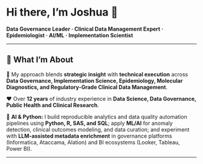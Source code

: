 # Hi there, I’m Joshua 👋

**Data Governance Leader · Clinical Data Management Expert · Epidemiologist · AI/ML · Implementation Scientist**

---

## 🔭 What I’m About

📕 My approach blends **strategic insight** with **technical execution** across **Data Governance, Implementation Science, Epidemiology, Molecular Diagnostics, and Regulatory‑Grade Clinical Data Management**.

❤️ Over **12 years** of industry experience in **Data Science, Data Governance, Public Health and Clinical Research**.

🧠 **AI & Python:** I build reproducible analytics and data quality automation pipelines using **Python, R, SAS, and SQL**; apply **ML/AI** for anomaly detection, clinical outcomes modeling, and data curation; and experiment with **LLM‑assisted metadata enrichment** in governance platforms (Informatica, Ataccama, Alation) and BI ecosystems (Looker, Tableau, Power BI).

---
